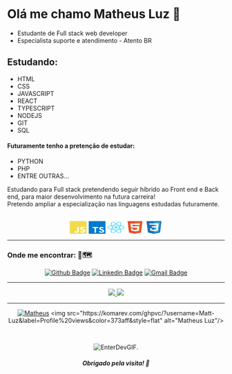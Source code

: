 # Olá me chamo Matheus Luz 👋

- Estudante de Full stack web developer
- Especialista suporte e atendimento - Atento BR

## Estudando:

- HTML
- CSS
- JAVASCRIPT
- REACT
- TYPESCRIPT
- NODEJS
- GIT
- SQL

#### Futuramente tenho a pretenção de estudar:

- PYTHON
- PHP
- ENTRE OUTRAS...

Estudando para Full stack pretendendo seguir híbrido ao Front end e Back end, para maior desenvolvimento na futura carreira! <br>
Pretendo ampliar a especialização nas linguagens estudadas futuramente.

<!-- ICONES LINGUAGENS -->

<div align="center" style="display: inline_block"><br>
  <img align="center" alt="Matheus-Js" height="30" width="40" src="https://raw.githubusercontent.com/devicons/devicon/master/icons/javascript/javascript-plain.svg" target= "blanq">
  <img align="center" alt="Matheus-Ts" height="30" width="40" src="https://raw.githubusercontent.com/devicons/devicon/master/icons/typescript/typescript-plain.svg">
  <img align="center" alt="Matheus-React" height="30" width="40" src="https://raw.githubusercontent.com/devicons/devicon/master/icons/react/react-original.svg">
  <img align="center" alt="Matheus-HTML" height="30" width="40" src="https://raw.githubusercontent.com/devicons/devicon/master/icons/html5/html5-original.svg">
  <img align="center" alt="Matheus-CSS" height="30" width="40" src="https://raw.githubusercontent.com/devicons/devicon/master/icons/css3/css3-original.svg">
 </div>

<hr>

### Onde me encontrar: 🧭🗺️

<div align="center"> 

[![Github Badge](https://img.shields.io/badge/-Github-000?style=flat-square&logo=Github&logoColor=white&link=https://github.com/Matt-Luz)](https://github.com/Matt-Luz)
[![Linkedin Badge](https://img.shields.io/badge/-LinkedIn-blue?style=flat-square&logo=Linkedin&logoColor=white&link=https://www.linkedin.com/in/matheus-prates-da-luz-08a531259/)](https://www.linkedin.com/in/matheus-prates-da-luz-08a531259/)
[![Gmail Badge](https://img.shields.io/badge/-Gmail-c14438?style=flat-square&logo=Gmail&logoColor=white&link=mailto:mpratesluz@gmail.com)](mailto:mpratesluz@gmail.com)

</div>

<hr>

<div align="center">
  <a href="https://github.com/Matt-Luz">
  <img height="150em" src="https://github-readme-stats.vercel.app/api?username=Matt-Luz&show_icons=true&theme=dark&include_all_commits=true&count_private=true"/>
  <img height="150em" src="https://github-readme-stats.vercel.app/api/top-langs/?username=Matt-Luz&layout=compact&langs_count=7&theme=dark"/>
</div>
  
  <hr>
  
<!-- CONTADORES  -->
  
 <div align="center">
   
 [![Matheus]( https://img.shields.io/github/followers/Matt-Luz?label=follow&style=social)]([https://github.com/Matt-Luz](https://github.com/Matt-Luz)) <img src="https://komarev.com/ghpvc/?username=Matt-Luz&label=Profile%20views&color=373aff&style=flat" alt="Matheus Luz"/> 
 
 </div>
  
  <br>
  
<!--   GIF E AGRADECIMENTO   -->
  
 <div align="center">
   
![EnterDevGIF](https://user-images.githubusercontent.com/116320545/209041561-c9203ab5-94c7-4728-bfc2-fdba1421706c.gif).

   
   ##### Obrigado pela visita! 🤘
 </div>
